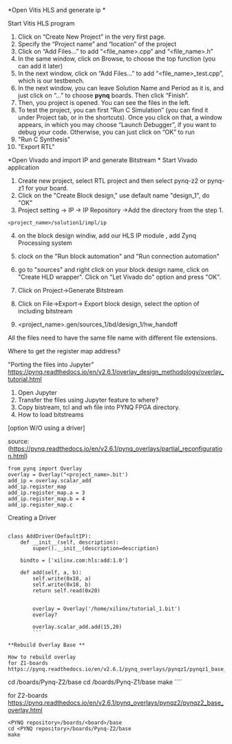 *Open Vitis HLS and generate ip *

Start Vitis HLS program
1. Click on “Create New Project” in the very first page.
2. Specify the “Project name” and “location” of the project
3. Click on “Add Files…” to add “<file_name>.cpp” and “<file_name>.h”
4. In the same window, click on Browse, to choose the top function (you can add it later)
5. In the next window, click on “Add Files…” to add “<file_name>_test.cpp”, which is our testbench.
6. In the next window, you can leave Solution Name and Period as it is, and just click on “…” to choose **pynq** boards. Then click “Finish”.
7. Then, you project is opened. You can see the files in the left.
8. To test the project, you can first “Run C Simulation” (you can find it under Project tab, or in the shortcuts). Once you click on that, a window appears, in which you may choose “Launch Debugger”, if you want to debug your code. Otherwise, you can just click on “OK” to run
9. "Run C Synthesis" 
10. "Export RTL"   


*Open Vivado and import IP and generate Bitstream * 
Start Vivado application 
1. Create new project, select RTL project and then select pynq-z2 or pynq-z1 for your board.
2. Click on the "Create Block design," use default name "design_1", do "OK"
3. Project setting -> IP -> IP Repository ->Add the directory from the step 1. 

```<project_name>/solution1/impl/ip```

4. on the block design windiw, add  our HLS IP module , add Zynq Processing system 
5. clock on the "Run block automation" and "Run connection automation"

6. go to "sources" and right click on your block design name, click on "Create HLD wrapper".  Click on "Let Vivado do" option and press "OK". 
7. Click on Project->Generate Bitstream
8. Click on File->Export-> Export block design, select the option of including bitstream 

9. <project_name>.gen/sources_1/bd/design_1/hw_handoff


All the files need to have the same file name with different file extensions. 


Where to get the register map address? 

"Porting the files into Jupyter"
https://pynq.readthedocs.io/en/v2.6.1/overlay_design_methodology/overlay_tutorial.html

1. Open Jupyter 
2. Transfer the files using Jupyter feature to where? 
3.  Copy bistream, tcl and wh file into PYNQ FPGA directory. 
4.  How to load bitstreams 

[option W/O using a driver]

source: (https://pynq.readthedocs.io/en/v2.6.1/pynq_overlays/partial_reconfiguration.html)
```
from pynq import Overlay
overlay = Overlay("<project_name>.bit')
add_ip = overlay.scalar_add 
add_ip.register_map 
add_ip.register_map.a = 3 
add_ip.register_map.b = 4 
add_ip.register_map.c 
```
Creating a Driver 
``` 

class AddDriver(DefaultIP):
    def __init__(self, description):
        super().__init__(description=description)

    bindto = ['xilinx.com:hls:add:1.0']

    def add(self, a, b):
        self.write(0x10, a)
        self.write(0x18, b)
        return self.read(0x20)
        
        
        overlay = Overlay('/home/xilinx/tutorial_1.bit')
        overlay?
        
        overlay.scalar_add.add(15,20)
        ``` 

**Rebuild Overlay Base **

How to rebuild overlay 
for Z1-boards 
https://pynq.readthedocs.io/en/v2.6.1/pynq_overlays/pynqz1/pynqz1_base_overlay.html

``` 
cd <PYNQ repository>/boards/Pynq-Z2/base
cd <PYNQ repository>/boards/Pynq-Z1/base
make ````

for Z2-boards 
https://pynq.readthedocs.io/en/v2.6.1/pynq_overlays/pynqz2/pynqz2_base_overlay.html
```
<PYNQ repository>/boards/<board>/base
cd <PYNQ repository>/boards/Pynq-Z2/base
make
```

